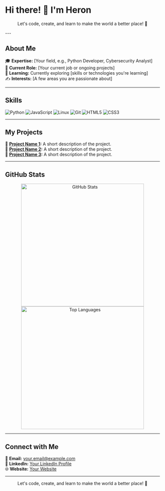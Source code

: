 # Hi there! 👋 I'm Heron
<p align="center">Let's code, create, and learn to make the world a better place! 🚀</p>
---

## About Me

🎓 **Expertise:** [Your field, e.g., Python Developer, Cybersecurity Analyst]  
💼 **Current Role:** [Your current job or ongoing projects]  
🌱 **Learning:** Currently exploring [skills or technologies you're learning]  
✍️ **Interests:** [A few areas you are passionate about]  

---

## Skills

![Python](https://img.shields.io/badge/-Python-3776AB?style=flat-square&logo=python&logoColor=white)
![JavaScript](https://img.shields.io/badge/-JavaScript-F7DF1E?style=flat-square&logo=javascript&logoColor=black)
![Linux](https://img.shields.io/badge/-Linux-FCC624?style=flat-square&logo=linux&logoColor=black)
![Git](https://img.shields.io/badge/-Git-F05032?style=flat-square&logo=git&logoColor=white)
![HTML5](https://img.shields.io/badge/-HTML5-E34F26?style=flat-square&logo=html5&logoColor=white)
![CSS3](https://img.shields.io/badge/-CSS3-1572B6?style=flat-square&logo=css3)

---

## My Projects

🔗 **[Project Name 1](https://github.com/username/project1):** A short description of the project.  
🔗 **[Project Name 2](https://github.com/username/project2):** A short description of the project.  
🔗 **[Project Name 3](https://github.com/username/project3):** A short description of the project.

---

## GitHub Stats

<p align="center">
  <img src="https://github-readme-stats.vercel.app/api?username=your-github-username&show_icons=true&theme=radical" width="400" alt="GitHub Stats" />
  <img src="https://github-readme-stats.vercel.app/api/top-langs/?username=your-github-username&layout=compact&theme=radical" width="400" alt="Top Languages" />
</p>

---

## Connect with Me

📧 **Email:** [your.email@example.com](mailto:your.email@example.com)  
🔗 **LinkedIn:** [Your LinkedIn Profile](https://linkedin.com/in/username)  
🌐 **Website:** [Your Website](https://yourwebsite.com)  

---

<p align="center">Let's code, create, and learn to make the world a better place! 🚀</p>
